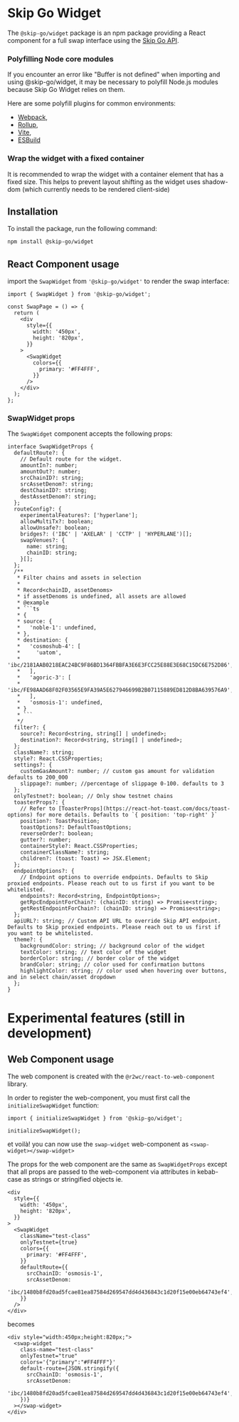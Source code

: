 # Skip Go Widget

The `@skip-go/widget` package is an npm package providing a React component for a full swap interface using the [Skip Go API](https://skip.build/).

### Polyfilling Node core modules

If you encounter an error like "Buffer is not defined" when importing and using @skip-go/widget, it may be necessary to polyfill Node.js modules because Skip Go Widget relies on them.

Here are some polyfill plugins for common environments:

- [Webpack](https://www.npmjs.com/package/node-polyfill-webpack-plugin),
- [Rollup](https://www.npmjs.com/package/rollup-plugin-polyfill-node),
- [Vite](https://www.npmjs.com/package/vite-plugin-node-polyfills),
- [ESBuild](https://www.npmjs.com/package/esbuild-plugins-node-modules-polyfill)

### Wrap the widget with a fixed container

It is recommended to wrap the widget with a container element that has a fixed size. This helps to prevent layout shifting as the widget uses shadow-dom (which currently needs to be rendered client-side)

## Installation

To install the package, run the following command:

```bash
npm install @skip-go/widget
```

## React Component usage

import the `SwapWidget` from `'@skip-go/widget'` to render the swap interface:

```tsx
import { SwapWidget } from '@skip-go/widget';

const SwapPage = () => {
  return (
    <div
      style={{
        width: '450px',
        height: '820px',
      }}
    >
      <SwapWidget
        colors={{
          primary: '#FF4FFF',
        }}
      />
    </div>
  );
};
```

### SwapWidget props

The `SwapWidget` component accepts the following props:

````tsx
interface SwapWidgetProps {
  defaultRoute?: {
    // Default route for the widget.
    amountIn?: number;
    amountOut?: number;
    srcChainID?: string;
    srcAssetDenom?: string;
    destChainID?: string;
    destAssetDenom?: string;
  };
  routeConfig?: {
    experimentalFeatures?: ['hyperlane'];
    allowMultiTx?: boolean;
    allowUnsafe?: boolean;
    bridges?: ('IBC' | 'AXELAR' | 'CCTP' | 'HYPERLANE')[];
    swapVenues?: {
      name: string;
      chainID: string;
    }[];
  };
  /**
   * Filter chains and assets in selection
   *
   * Record<chainID, assetDenoms>
   * if assetDenoms is undefined, all assets are allowed
   * @example
   * ```ts
   * {
   * source: {
   *   'noble-1': undefined,
   * },
   * destination: {
   *   'cosmoshub-4': [
   *     'uatom',
   *     'ibc/2181AAB0218EAC24BC9F86BD1364FBBFA3E6E3FCC25E88E3E68C15DC6E752D86',
   *   ],
   *   'agoric-3': [
   *     'ibc/FE98AAD68F02F03565E9FA39A5E627946699B2B07115889ED812D8BA639576A9',
   *   ],
   *   'osmosis-1': undefined,
   * }
   * ```
   */
  filter?: {
    source?: Record<string, string[] | undefined>;
    destination?: Record<string, string[] | undefined>;
  };
  className?: string;
  style?: React.CSSProperties;
  settings?: {
    customGasAmount?: number; // custom gas amount for validation defaults to 200_000
    slippage?: number; //percentage of slippage 0-100. defaults to 3
  };
  onlyTestnet?: boolean; // Only show testnet chains
  toasterProps?: {
    // Refer to [ToasterProps](https://react-hot-toast.com/docs/toast-options) for more details. Defaults to `{ position: 'top-right' }`
    position?: ToastPosition;
    toastOptions?: DefaultToastOptions;
    reverseOrder?: boolean;
    gutter?: number;
    containerStyle?: React.CSSProperties;
    containerClassName?: string;
    children?: (toast: Toast) => JSX.Element;
  };
  endpointOptions?: {
    // Endpoint options to override endpoints. Defaults to Skip proxied endpoints. Please reach out to us first if you want to be whitelisted.
    endpoints?: Record<string, EndpointOptions>;
    getRpcEndpointForChain?: (chainID: string) => Promise<string>;
    getRestEndpointForChain?: (chainID: string) => Promise<string>;
  };
  apiURL?: string; // Custom API URL to override Skip API endpoint. Defaults to Skip proxied endpoints. Please reach out to us first if you want to be whitelisted.
  theme?: {
    backgroundColor: string; // background color of the widget
    textColor: string; // text color of the widget
    borderColor: string; // border color of the widget
    brandColor: string; // color used for confirmation buttons
    highlightColor: string; // color used when hovering over buttons, and in select chain/asset dropdown
  };
}
````

# Experimental features (still in development)

## Web Component usage

The web component is created with the `@r2wc/react-to-web-component` library.

In order to register the web-component, you must first call the `initializeSwapWidget` function:

```tsx
import { initializeSwapWidget } from '@skip-go/widget';

initializeSwapWidget();
```

et voilà! you can now use the `swap-widget` web-component as `<swap-widget></swap-widget>`

The props for the web component are the same as `SwapWidgetProps` except that all props
are passed to the web-component via attributes in kebab-case as strings or stringified objects ie.

```tsx
<div
  style={{
    width: '450px',
    height: '820px',
  }}
>
  <SwapWidget
    className="test-class"
    onlyTestnet={true}
    colors={{
      primary: '#FF4FFF',
    }}
    defaultRoute={{
      srcChainID: 'osmosis-1',
      srcAssetDenom:
        'ibc/1480b8fd20ad5fcae81ea87584d269547dd4d436843c1d20f15e00eb64743ef4',
    }}
  />
</div>
```

becomes

```tsx
<div style="width:450px;height:820px;">
  <swap-widget
    class-name="test-class"
    onlyTestnet="true"
    colors='{"primary":"#FF4FFF"}'
    default-route={JSON.stringify({
      srcChainID: 'osmosis-1',
      srcAssetDenom:
        'ibc/1480b8fd20ad5fcae81ea87584d269547dd4d436843c1d20f15e00eb64743ef4',
    })}
  ></swap-widget>
</div>
```

